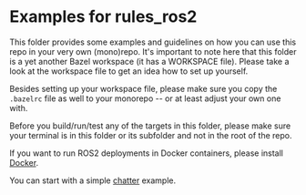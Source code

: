 # Examples for rules_ros2

This folder provides some examples and guidelines on how you can use this repo
in your very own (mono)repo. It's important to note here that this folder is
a yet another Bazel workspace (it has a WORKSPACE file). Please take a look at
the workspace file to get an idea how to set up yourself.

Besides setting up your workspace file, please make sure you copy the `.bazelrc`
file as well to your monorepo -- or at least adjust your own one with.

Before you build/run/test any of the targets in this folder, please make sure
your terminal is in this folder or its subfolder and not in the root of the repo.

If you want to run ROS2 deployments in Docker containers, please install
[Docker](https://docs.docker.com/engine/install/ubuntu/).

You can start with a simple [chatter](chatter) example.
